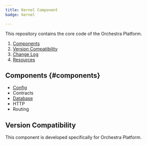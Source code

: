 ```yaml
---
title: Kernel Component
badge: kernel

---
```


This repository contains the core code of the Orchestra Platform.

1. [Components](#components)
2. [Version Compatibility](#compatibility)
3. [Change Log]({doc-url}/components/kernel/changes#v3-0)
4. [Resources](#resources)

<a name="components"></a>
## Components {#components}

* [Config]({doc-url}/components/config)
* Contracts
* [Database]({doc-url}/components/database)
* HTTP
* Routing

<a name="compatibility"></a>
## Version Compatibility

This component is developed specifically for Orchestra Platform.
